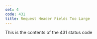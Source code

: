 ```yaml
---
set: 4
code: 431
title: Request Header Fields Too Large
---
```


This is the contents of the 431 status code
